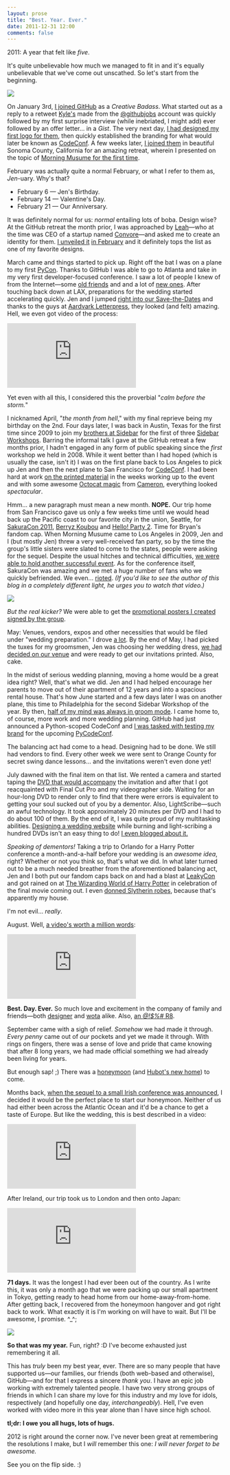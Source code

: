 ```yaml
---
layout: prose
title: "Best. Year. Ever."
date: 2011-12-31 12:00
comments: false
---
```


2011: A year that felt like _five_.

It's quite unbelievable how much we managed to fit in and it's equally unbelievable that we've come out unscathed. So let's start from the beginning.

![](/assets/4efed99edabe9d7073006e7e/blog/collabocats.jpg)

On January 3rd, [I joined GitHub][1] as a _Creative Badass_. What started out as a reply to a retweet [Kyle's][2] made from the [@githubjobs][3] account was quickly followed by my first surprise interview (while inebriated, I might add) ever followed by an offer letter... in a _Gist_. The very next day, [I had designed my first logo for them][4], then quickly established the branding for what would later be known as [CodeConf][5]. A few weeks later, [I joined them][6] in beautiful Sonoma County, California for an amazing retreat, wherein I presented on the topic of [Morning Musume for the first time][7].

February was actually quite a normal February, or what I refer to them as, _Jen_-uary. Why's that?

* February 6 — Jen's Birthday.
* February 14 — Valentine's Day.
* February 21 — Our Anniversary.

It was definitely normal for us: _normal_ entailing lots of boba. Design wise? At the GitHub retreat the month prior, I was approached by [Leah][8]—who at the time was CEO of a startup named [Convore][9]—and asked me to create an identity for them. [I unveiled it][10] [in February][11] and it definitely tops the list as one of my favorite designs.

March came and things started to pick up. Right off the bat I was on a plane to my first [PyCon][12]. Thanks to GitHub I was able to go to Atlanta and take in my very first developer-focused conference. I saw a lot of people I knew of from the Internet—some [old friends][13] and and a lot of [new ones][14]. After touching back down at LAX, preparations for the wedding started accelerating quickly. Jen and I jumped [right into our Save-the-Dates][15] and thanks to the guys at [Aardvark Letterpress][16], they looked (and felt) amazing. Hell, we even got video of the process:

<div class="embed-container"> <iframe src="http://player.vimeo.com/video/22378198?title=0&amp;byline=0&amp;portrait=0&amp;color=ffffff" frameborder="0" webkitAllowFullScreen="webkitAllowFullScreen" mozallowfullscreen="mozallowfullscreen" allowFullScreen="allowFullScreen"></iframe> </div>

Yet even with all this, I considered this the proverbial "_calm before the storm._"

I nicknamed April, "_the month from hell_," with my final reprieve being my birthday on the 2nd. Four days later, I was back in Austin, Texas for the first time since 2009 to join my [brothers at Sidebar][17] for the first of three [Sidebar Workshops][18]. Barring the informal talk I gave at the GitHub retreat a few months prior, I hadn't engaged in any form of public speaking since the _first_ workshop we held in 2008. While it went better than I had hoped (which is usually the case, isn't it) I was on the first plane back to Los Angeles to pick up Jen and then the next plane to San Francisco for [CodeConf][19]. I had been hard at work [on the printed material][20] in the weeks working up to the event and with some awesome [Octocat magic][21] from [Cameron][22], everything looked _spectacular_.

Hmm… a new paragraph must mean a new month. **NOPE.** Our trip home from San Francisco gave us only a few weeks time until we would head back up the Pacific coast to our favorite city in the union, Seattle, for [SakuraCon 2011][23], [Berryz Koubou][24] and [Hello! Party 2][25]. Time for Bryan's fandom cap. When Morning Musume came to Los Angeles in 2009, Jen and I (but mostly Jen) threw a very well-received fan party, so by the time the group's little sisters were slated to come to the states, people were asking for the sequel. Despite the usual hitches and technical difficulties, [we were able to hold another successful event][26]. As for the conference itself, SakuraCon was amazing and we met a huge number of fans who we quickly befriended. We even… [rioted][27]. _(If you'd like to see the author of this blog in a completely different light, he urges you to watch that video.)_

![](/assets/4efedb5cdabe9d707300724c/blog/hellopartysignatures.jpg)

_But the real kicker?_ We were able to get the [promotional posters I created signed by the group][29].

May: Venues, vendors, expos and other necessities that would be filed under "wedding preparation." I drove [a lot][30]. By the end of May, I had picked the tuxes for my groomsmen, Jen was choosing her wedding dress, [we had decided on our venue][31] and were ready to get our invitations printed. Also, cake.

In the midst of serious wedding planning, moving a home would be a great idea right? Well, that's what we did. Jen and I had helped encourage her parents to move out of their apartment of 12 years and into a spacious rental house. That's how June started and a few days later I was on another plane, this time to Philadelphia for the second Sidebar Workshop of the year. By then, [half of my mind was always in groom mode][32]. I came home to, of course, more work and more wedding planning. GitHub had just announced a Python-scoped CodeConf and [I was tasked with testing my brand][33] for the upcoming [PyCodeConf][34].

The balancing act had come to a head. Designing had to be done. We still had vendors to find. Every other week we were sent to Orange County for secret swing dance lessons… and the invitations weren't even done yet!

July dawned with the final item on that list. We rented a camera and started taping the [DVD that would accompany][35] the invitation and after that I got reacquainted with Final Cut Pro and my videographer side. Waiting for an hour-long DVD to render only to find that there were errors is equivalent to getting your soul sucked out of you by a dementor. Also, LightScribe—such an awful technology. It took approximately 20 minutes per DVD and I had to do about 100 of them. By the end of it, I was quite proud of my multitasking abilities. [Designing a wedding website][36] while burning and light-scribing a hundred DVDs isn't an easy thing to do! [I even blogged about it.][37]

_Speaking of dementors!_ Taking a trip to Orlando for a Harry Potter conference a month-and-a-half before your wedding is an _awesome idea_, right? Whether or not you think so, that's what we did. In what later turned out to be a much needed breather from the aforementioned balancing act, Jen and I both put our fandom caps back on and had a blast at [LeakyCon][38] and got rained on at [The Wizarding World of Harry Potter][39] in celebration of the final movie coming out. I even [donned Slytherin robes][40], because that's apparently my house.

I'm not evil… _really_.

August. Well, [a video's worth a million words][41]:

<div class="embed-container"> <iframe src="http://player.vimeo.com/video/33142742?byline=0&amp;portrait=0" frameborder="0" webkitAllowFullScreen="webkitAllowFullScreen" mozallowfullscreen="mozallowfullscreen" allowFullScreen="allowFullScreen"></iframe> </div>

**Best. Day. Ever.** So much love and excitement in the company of family and friends—both [designer][42] and [wota][43] alike. Also, [an _@!$%#_ R8][44].

September came with a sigh of relief. _Somehow_ we had made it through. _Every penny_ came out of _our_ pockets and yet we made it through. With rings on fingers, there was a sense of love and pride that came knowing that after 8 long years, we had made official something we had already been living for years.

But enough sap! ;) There was a [honeymoon][45] (and [Hubot's new home][46]) to come.

Months back, [when the sequel to a small Irish conference was announced][47], I decided it would be the perfect place to start our honeymoon. Neither of us had either been across the Atlantic Ocean and it'd be a chance to get a taste of Europe. But like the wedding, this is best described in a video:

<div class="embed-container"> <iframe src="http://player.vimeo.com/video/33201079?byline=0&amp;portrait=0" frameborder="0" webkitAllowFullScreen="webkitAllowFullScreen" mozallowfullscreen="mozallowfullscreen" allowFullScreen="allowFullScreen"></iframe> </div>

After Ireland, our trip took us to London and then onto Japan:

<div class="embed-container"> <iframe src="http://player.vimeo.com/video/33203390?byline=0&amp;portrait=0" frameborder="0" webkitAllowFullScreen="webkitAllowFullScreen" mozallowfullscreen="mozallowfullscreen" allowFullScreen="allowFullScreen"></iframe> </div>

**71 days.** It was the longest I had ever been out of the country. As I write this, it was only a month ago that we were packing up our small apartment in Tokyo, getting ready to head home from our home-away-from-home. After getting back, I recovered from the honeymoon hangover and got right back to work. What exactly it is I'm working on will have to wait. But I'll be awesome, I promise. ^_^;

![](/assets/4efede55dabe9d70730087d8/blog/veloso530.jpg)

**So that was my year.** Fun, right? :D I've become exhausted just remembering it all.

This has _truly_ been my best year, ever. There are so many people that have supported us—our families, our friends (both web-based and otherwise), GitHub—and for that I express a sincere _thank you_. I have an epic job working with extremely talented people. I have two very strong groups of friends in which I can share my love for this industry and my love for idols, respectively (and hopefully one day, _interchangeably_). Hell, I've even worked with video more in this year alone than I have since high school.

**tl;dr: I owe you all hugs, lots of hugs.**

2012 is right around the corner now. I've never been great at remembering the resolutions I make, but I _will_ remember this one: _I will never forget to be awesome._

See you on the flip side. :)


[1]: https://github.com/blog/764-bryan-veloso-is-a-githubber
[2]: http://warpspire.com
[3]: http://twitter.com/githubjobs
[4]: http://dribbble.com/shots/95734-C-Octocat-C
[5]: http://codeconf.com
[6]: http://cl.ly/Czd6
[7]: http://speakerdeck.com/u/bryan/p/music-morning-musume
[8]: https://twitter.com/leahculver
[9]: http://convore.com
[10]: http://dribbble.com/shots/116180-Chat-Monster
[11]: http://dribbble.com/shots/112864-Convore
[12]: http://us.pycon.org/2011/home/
[13]: http://twitter.com/Gulopine
[14]: http://twitter.com/kennethreitz
[15]: http://dribbble.com/shots/148547-Save-the-Dates
[16]: http://www.aardvarkletterpress.com/
[17]: http://sidebarcreative.com
[18]: http://sidebarworkshops.com
[19]: http://statigr.am/p/50530673_7116
[20]: http://dribbble.com/shots/146662-CodeConf-Posters
[21]: http://octodex.github.com/swagtocat/
[22]: https://twitter.com/cameronmcefee
[23]: http://sakuracon.org
[24]: http://www.helloproject.com/berryzkobo/
[25]: http://party.hello-ranking.com/2011/
[26]: http://statigr.am/p/58054262_7116
[27]: http://www.youtube.com/watch?v=eCU1nFdeSi4
[28]: http://cl.ly/Czu5
[29]: http://statigr.am/p/58949700_93462
[30]: http://4.bp.blogspot.com/_D_Z-D2tzi14/S8TRIo4br3I/AAAAAAAACv4/Zh7_GcMlRKo/s400/ALOT.png
[31]: http://www.calamigos.com/
[32]: http://statigr.am/p/95358900_7116
[33]: http://dribbble.com/shots/183107-C-Snakes-C
[34]: http://py.codeconf.com/
[35]: http://vimeo.com/26306690
[36]: http://ren.ai/
[37]: http://avalonstar.com/legacy/blog/2011/jul/28/on-weddings-and-websites/
[38]: http://www.the-leaky-cauldron.org/2009/2/24/leakycon-2011-july-15-18-2011
[39]: http://www.universalorlando.com/harrypotter/
[40]: http://statigr.am/p/128493987_7116
[41]: http://vimeo.com/channels/renai
[42]: http://cl.ly/Czs4
[43]: http://cl.ly/CzDb
[44]: http://cl.ly/Czj2
[45]: http://konokoi.co/
[46]: http://hubot.github.com/
[47]: http://funconf.com/

